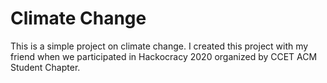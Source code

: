 # Climate Change

This is a simple project on climate change. I created this project with my friend when we participated in Hackocracy 2020 organized by CCET ACM Student Chapter.
